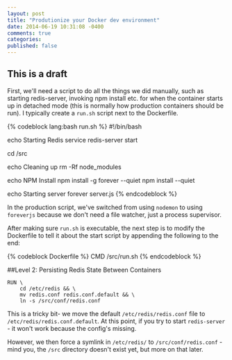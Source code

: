 ```yaml
---
layout: post
title: "Produtionize your Docker dev environment"
date: 2014-06-19 10:31:08 -0400
comments: true
categories: 
published: false
---
```


## This is a draft

First, we'll need a script to do all the things we did manually, such as starting redis-server, invoking npm install etc. for when the container starts up in detached mode (this is normally how production containers should be run). I typically create a `run.sh` script next to the Dockerfile.

{% codeblock lang:bash run.sh %}
#!/bin/bash

echo Starting Redis
service redis-server start

cd /src

echo Cleaning up
rm -Rf node_modules

echo NPM Install
npm install -g forever --quiet
npm install --quiet

echo Starting server
forever server.js
{% endcodeblock %}

In the production script, we've switched from using `nodemon` to using `foreverjs` because we don't need a file watcher, just a process supervisor.

After making sure `run.sh` is executable, the next step is to modify the Dockerfile to tell it about the start script by appending the following to the end:

{% codeblock Dockerfile %}
CMD /src/run.sh
{% endcodeblock %}

##Level 2: Persisting Redis State Between Containers

```
RUN \
	cd /etc/redis && \
	mv redis.conf redis.conf.default && \
	ln -s /src/conf/redis.conf
```
  
This is a tricky bit- we move the default `/etc/redis/redis.conf` file to `/etc/redis/redis.conf.default`. At this point, if you try to start `redis-server` - it won't work because the config's missing. 
  
However, we then force a symlink in `/etc/redis/` to `/src/conf/redis.conf` - mind you, the `/src` directory doesn't exist yet, but more on that later.